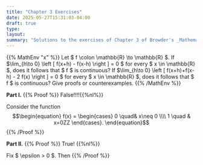 ```yaml
---
title: "Chapter 3 Exercises"
date: 2025-05-27T15:31:03-04:00
draft: true
type:
layout:
summary: "Solutions to the exercises of Chapter 3 of Browder's _Mathematical Analysis_."
---
```


{{% MathEnv "x" %}}
Let $ f \colon \mathbb{R} \to \mathbb{R} $.
If $\lim_{h\to 0} \left [ f(x+h) - f(x-h) \right ] = 0 $ for every $ x \in \mathbb{R} $, does it follows that $ f $ is continuous? 
If $\lim_{h\to 0} \left [ f(x+h)+f(x-h) - 2 f(x) \right ] = 0 $ for every $ x \in \mathbb{R} $, does it follows that $ f $ is continuous?
Give proofs or counterexamples.
{{% /MathEnv %}}

**Part I.**
{{% Proof %}}
False!!!!{{%nl%}}

Consider the function
$$\begin{equation}
    f(x) = \begin{cases}
        0 \quad& x\neq 0 \\\\
        1 \quad & x=0ZZ
    \end{cases}.
\end{equation}$$
{{% /Proof %}}

**Part II.**
{{% Proof %}}
True! {{%nl%}}

Fix $ \epsilon > 0 $.
Then 
{{% /Proof %}}

